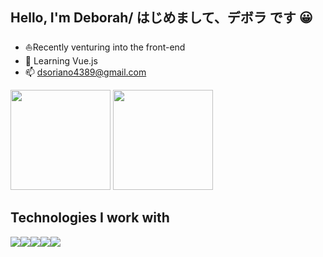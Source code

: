 ### <h2>Hello, I'm Deborah/ はじめまして、デボラ です 😀</h2> 

- ⛵Recently venturing into the front-end
- 🌱 Learning Vue.js
- 📫 dsoriano4389@gmail.com

<div>
<img height="160em" src="https://github-readme-stats.vercel.app/api?username=dsoriano89&show_icons=true&theme=dracula"/>
<img height="160em" src="https://github-readme-stats.vercel.app/api/top-langs/?username=dsoriano89&theme=dracula&layout=compact"/>
</div>

<h2>Technologies I work with</h2>

<img src="https://img.shields.io/badge/HTML5-E34F26?style=for-the-badge&logo=html5&logoColor=white"/><img src="https://img.shields.io/badge/CSS3-1572B6?style=for-the-badge&logo=css3&logoColor=white"/><img src="https://img.shields.io/badge/JavaScript-F7DF1E?style=for-the-badge&logo=javascript&logoColor=black"/><img src="https://img.shields.io/badge/Figma-C71585?style=for-the-badge&logo=figma&logoColor=white"/><img src="https://img.shields.io/badge/Vue.js-35495E?style=for-the-badge&logo=vuedotjs&logoColor=4FC08D"/>

